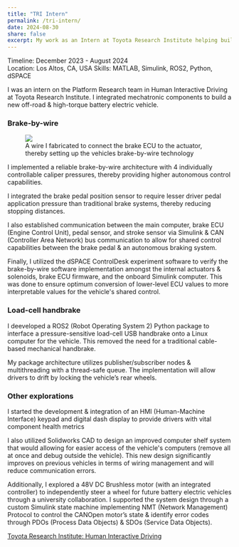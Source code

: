 ```yaml
---
title: "TRI Intern"
permalink: /tri-intern/
date: 2024-08-30
share: false
excerpt: My work as an Intern at Toyota Research Institute helping build an electric vehicle for the Human Interactive Driving Division
---
```


Timeline: December 2023 - August 2024<br>
Location: Los Altos, CA, USA
Skills: MATLAB, Simulink, ROS2, Python, dSPACE

I was an intern on the Platform Research team in Human Interactive Driving at Toyota Research Institute. I integrated mechatronic components to build a new off-road & high-torque battery electric vehicle.

### Brake-by-wire
<figure>
<img src= "/assets/images/tri-brake-ecu-to-actuator-wire.png">
<figcaption> A wire I fabricated to connect the brake ECU to the actuator, thereby setting up the vehicles brake-by-wire technology</figcaption>
</figure>
I implemented a reliable brake-by-wire architecture with 4 individually controllable caliper pressures, thereby providing higher autonomous control capabilities.

I integrated the brake pedal position sensor to require lesser driver pedal application pressure than traditional brake systems, thereby reducing stopping distances.

I also established communication between the main computer, brake ECU (Engine Control Unit), pedal sensor, and stroke sensor via Simulink & CAN (Controller Area Network) bus communication to allow for shared control capabilities between the brake pedal & an autonomous braking system.

Finally, I utilized the dSPACE ControlDesk experiment software to verify the brake-by-wire software implementation amongst the internal actuators & solenoids, brake ECU firmware, and the onboard Simulink computer. This was done to ensure optimum conversion of lower-level ECU values to more interpretable values for the vehicle's shared control.

### Load-cell handbrake
I deeveloped a ROS2 (Robot Operating System 2) Python package to interface a pressure-sensitive load-cell USB handbrake onto a Linux computer for the vehicle. This removed the need for a traditional cable-based mechanical handbrake.

My package architecture utilizes publisher/subscriber nodes & multithreading with a thread-safe queue. The implementation will allow drivers to drift by locking the vehicle’s rear wheels.

### Other explorations
I started the development & integration of an HMI (Human-Machine Interface) keypad and digital dash display to provide drivers with vital component health metrics

I also utilized Solidworks CAD to design an improved computer shelf system that would allowing for easier access of the vehicle's computers (remove all at once and debug outside the vehicle). This new design significantly improves on previous vehicles in terms of wiring management and will reduce communication errors.

Additionally, I explored a 48V DC Brushless motor (with an integrated controller) to independently steer a wheel for future battery electric vehicles through a university collaboration. I supported the system design through a custom Simulink state machine implementing NMT (Network Management) Protocol to control the CANOpen motor’s state & identify error codes through PDOs (Process Data Objects) & SDOs (Service Data Objects).


​[Toyota Research Institute: Human Interactive Driving](https://www.tri.global/our-work/human-interactive-driving)